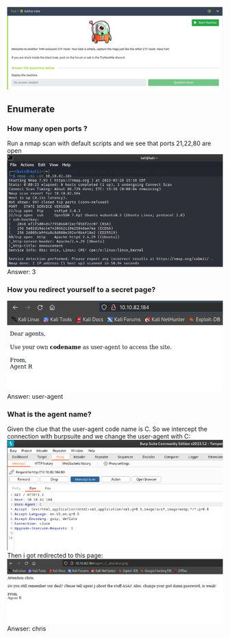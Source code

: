 ![](Screenshots/Pasted%20image%2020230328223328.png)

## Enumerate

### How many open ports ?
Run a nmap scan with default scripts and we see that ports 21,22,80 are open
![](Screenshots/Pasted%20image%2020230328224005.png)
	Answer: 3

### How you redirect yourself to a secret page?	
![](Screenshots/Pasted%20image%2020230328224649.png)
	Answer: user-agent

### What is the agent name? 
Given the clue that the user-agent code name is C. So we intercept the connection with burpsuite and we change the user-agent with C:
![](Screenshots/Pasted%20image%2020230328225712.png)
Then i got redirected to this page:
![](Screenshots/Pasted%20image%2020230328225858.png)
	Anwser: chris